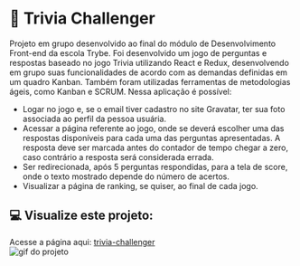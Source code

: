 # 🎲 Trivia Challenger
Projeto em grupo desenvolvido ao final do módulo de Desenvolvimento Front-end da escola Trybe. Foi desenvolvido um jogo de perguntas e respostas baseado no jogo Trivia utilizando React e Redux, desenvolvendo em grupo suas funcionalidades de acordo com as demandas definidas em um quadro Kanban. Também foram utilizadas ferramentas de metodologias ágeis, como Kanban e SCRUM.
Nessa aplicação é possível:
- Logar no jogo e, se o email tiver cadastro no site Gravatar, ter sua foto associada ao perfil da pessoa usuária.
- Acessar a página referente ao jogo, onde se deverá escolher uma das respostas disponíveis para cada uma das perguntas apresentadas. A resposta deve ser marcada antes do contador de tempo chegar a zero, caso contrário a resposta será considerada errada.
- Ser redirecionada, após 5 perguntas respondidas, para a tela de score, onde o texto mostrado depende do número de acertos.
- Visualizar a página de ranking, se quiser, ao final de cada jogo.

## :computer: Visualize este projeto:
Acesse a página aqui:
[trivia-challenger](https://trivia-challenger.vercel.app/)
<br>
<img src="./game.gif" alt="gif do projeto"/>

